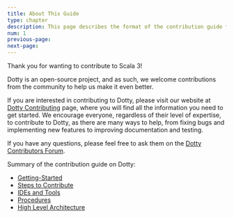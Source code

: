 ```yaml
---
title: About This Guide
type: chapter
description: This page describes the format of the contribution guide for the Scala 3 compiler.
num: 1
previous-page:
next-page:
---
```

Thank you for wanting to contribute to Scala 3!

Dotty is an open-source project, and as such, we welcome contributions from the community to help us make it even better.

If you are interested in contributing to Dotty, please visit our website at [Dotty Contributing](https://dotty.epfl.ch/docs/contributing/index.html) page, where you will find all the information you need to get started. We encourage everyone, regardless of their level of expertise, to contribute to Dotty, as there are many ways to help, from fixing bugs and implementing new features to improving documentation and testing.

If you have any questions, please feel free to ask them on the [Dotty Contributors Forum](https://contributors.scala-lang.org/c/scala-3/scala-3-contributors/9).

Summary of the contribution guide on Dotty:

- [Getting-Started](https://dotty.epfl.ch/docs/contributing/getting-started.html)
- [Steps to Contribute](https://dotty.epfl.ch/docs/contributing/issues/index.html)
- [IDEs and Tools](https://dotty.epfl.ch/docs/contributing/tools/index.html)
- [Procedures](https://dotty.epfl.ch/docs/contributing/procedures/index.html)
- [High Level Architecture](https://dotty.epfl.ch/docs/contributing/architecture/index.html)